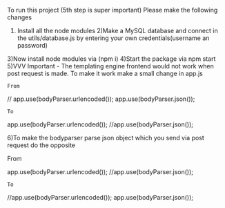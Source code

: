 
To run this project (5th step is super important)
Please make the following changes

1) Install all the node modules
2)Make a MySQL database and connect in the utils/database.js by entering your own credentials(username an password)

3)Now install node modules via (npm i)
4)Start the package via npm start
5)VVV Important - The templating engine frontend would not work when post request is made. To make it work make a small  change in app.js

    From

// app.use(bodyParser.urlencoded());
app.use(bodyParser.json());

    To

app.use(bodyParser.urlencoded());
//app.use(bodyParser.json());

6)To make the bodyparser parse json object which you send via post request do the opposite

 From

app.use(bodyParser.urlencoded());
//app.use(bodyParser.json());

    To

//app.use(bodyParser.urlencoded());
app.use(bodyParser.json());